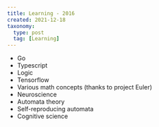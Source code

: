 ```yaml
---
title: Learning - 2016
created: 2021-12-18
taxonomy:
  type: post
  tag: [Learning]
---
```


* Go
* Typescript
* Logic
* Tensorflow
* Various math concepts (thanks to project Euler)
* Neuroscience
* Automata theory
* Self-reproducing automata
* Cognitive science
